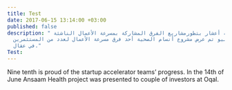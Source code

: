 ```yaml
---
title: Test
date: 2017-06-15 13:14:00 +03:00
published: false
description: " تفخر تسعة أعشار بتطورمشاريع الفرق المشاركة بمسرعة الأعمال الناشئة.
  ففي ال14 من يونيو تم عرض مشروع أنسام الصحية أحد فرق مسرعة الأعمال لعدد من المستثمرين
  في عقال."
Test: 
---
```


Nine tenth is proud of the startup accelerator teams’ progress. In the 14th of June Ansaam Health project was presented to couple of investors at Oqal.  